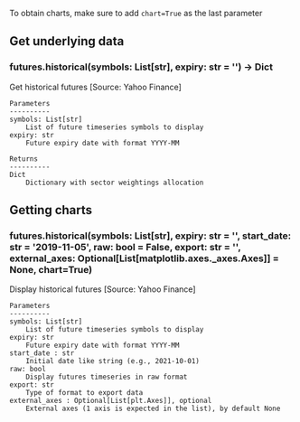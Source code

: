 To obtain charts, make sure to add `chart=True` as the last parameter

## Get underlying data 
### futures.historical(symbols: List[str], expiry: str = '') -> Dict

Get historical futures [Source: Yahoo Finance]

    Parameters
    ----------
    symbols: List[str]
        List of future timeseries symbols to display
    expiry: str
        Future expiry date with format YYYY-MM

    Returns
    ----------
    Dict
        Dictionary with sector weightings allocation

## Getting charts 
### futures.historical(symbols: List[str], expiry: str = '', start_date: str = '2019-11-05', raw: bool = False, export: str = '', external_axes: Optional[List[matplotlib.axes._axes.Axes]] = None, chart=True)

Display historical futures [Source: Yahoo Finance]

    Parameters
    ----------
    symbols: List[str]
        List of future timeseries symbols to display
    expiry: str
        Future expiry date with format YYYY-MM
    start_date : str
        Initial date like string (e.g., 2021-10-01)
    raw: bool
        Display futures timeseries in raw format
    export: str
        Type of format to export data
    external_axes : Optional[List[plt.Axes]], optional
        External axes (1 axis is expected in the list), by default None
